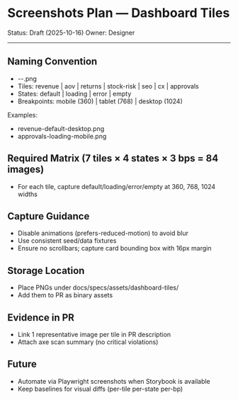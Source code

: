 # Screenshots Plan — Dashboard Tiles

Status: Draft (2025-10-16)
Owner: Designer

---

## Naming Convention
- <tile>-<state>-<breakpoint>.png
- Tiles: revenue | aov | returns | stock-risk | seo | cx | approvals
- States: default | loading | error | empty
- Breakpoints: mobile (360) | tablet (768) | desktop (1024)

Examples:
- revenue-default-desktop.png
- approvals-loading-mobile.png

## Required Matrix (7 tiles × 4 states × 3 bps = 84 images)
- For each tile, capture default/loading/error/empty at 360, 768, 1024 widths

## Capture Guidance
- Disable animations (prefers-reduced-motion) to avoid blur
- Use consistent seed/data fixtures
- Ensure no scrollbars; capture card bounding box with 16px margin

## Storage Location
- Place PNGs under docs/specs/assets/dashboard-tiles/
- Add them to PR as binary assets

## Evidence in PR
- Link 1 representative image per tile in PR description
- Attach axe scan summary (no critical violations)

## Future
- Automate via Playwright screenshots when Storybook is available
- Keep baselines for visual diffs (per-tile per-state per-bp)

